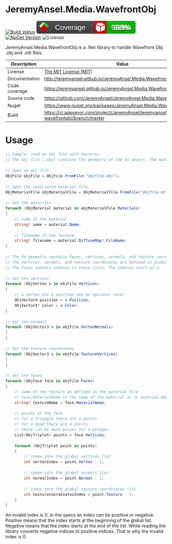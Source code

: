 # JeremyAnsel.Media.WavefrontObj

[![Build status](https://ci.appveyor.com/api/projects/status/lepi4cvf6gqjyy9c/branch/master?svg=true)](https://ci.appveyor.com/project/JeremyAnsel/jeremyansel-media-wavefrontobj/branch/master)
[![Code coverage](https://raw.githubusercontent.com/JeremyAnsel/JeremyAnsel.Media.WavefrontObj/gh-pages/coverage/badge_combined.svg)](https://jeremyansel.github.io/JeremyAnsel.Media.WavefrontObj/coverage/)
[![NuGet Version](https://img.shields.io/nuget/v/JeremyAnsel.Media.WavefrontObj)](https://www.nuget.org/packages/JeremyAnsel.Media.WavefrontObj)
![License](https://img.shields.io/github/license/JeremyAnsel/JeremyAnsel.Media.WavefrontObj)

JeremyAnsel.Media.WavefrontObj is a .Net library to handle Wavefront Obj .obj and .mtl files.

Description     | Value
----------------|----------------
License         | [The MIT License (MIT)](https://github.com/JeremyAnsel/JeremyAnsel.Media.WavefrontObj/blob/master/LICENSE.txt)
Documentation   | http://jeremyansel.github.io/JeremyAnsel.Media.WavefrontObj
Code coverage   | https://jeremyansel.github.io/JeremyAnsel.Media.WavefrontObj/coverage/
Source code     | https://github.com/JeremyAnsel/JeremyAnsel.Media.WavefrontObj
Nuget           | https://www.nuget.org/packages/JeremyAnsel.Media.WavefrontObj
Build           | https://ci.appveyor.com/project/JeremyAnsel/jeremyansel-media-wavefrontobj/branch/master

# Usage

```csharp
// Sample: read an obj file with textures.
// The obj file (.obj) contains the geometry of the 3d object. The material file (.mtl) defines the textures.

// open an obj file
ObjFile objFile = ObjFile.FromFile("objfile.obj");

// open the associated material file
ObjMaterialFile objMaterialFile = ObjMaterialFile.FromFile("objfile.mtl");

// Get the materials
foreach (ObjMaterial material in objMaterialFile.Materials)
{
    // name of the material
    string? name = material.Name;

    // filename of the texture
    string? filename = material.DiffuseMap?.FileName;
}

// The 3d geometry contains faces, vertices, normals, and texture coordinates.
// The vertices, normals, and texture coordinates are defined in global lists.
// The faces contain indices to these lists. The indices start at 1.

// Get the vertices
foreach (ObjVertex v in objFile.Vertices)
{
    // a vertex has a position and an optional color
    ObjVector4 position = v.Position;
    ObjVector4? color = v.Color;
}

// Get the normals
foreach (ObjVector3 v in objFile.VertexNormals)
{
}

// Get the texture coordinates
foreach (ObjVector3 v in objFile.TextureVertices)
{
}

// Get the faces
foreach (ObjFace face in objFile.Faces)
{
    // name of the texture as defined in the material file
    // face.MaterialName is the name of the material as in material.Name
    string? textureName = face.MaterialName;

    // points of the face
    // for a triangle there are 3 points
    // for a quad there are 4 points
    // there can be more points for a polygon
    List<ObjTriplet> points = face.Vertices;

    foreach (ObjTriplet point in points)
    {
        // index into the global vertices list
        int vertexIndex = point.Vertex - 1;

        // index into the global normals list
        int normalIndex = point.Normal - 1;

        // index into the global texture coordinates list
        int textureCoordinatesIndex = point.Texture - 1;
    }
}
```

An invalid index is 0.
In the specs an index can be positive or negative.
Positive means that the index starts at the beginning of the global list.
Negative means that the index starts at the end of the list.
While reading the library converts negative indices to positive indices.
That is why the invalid index is 0.
